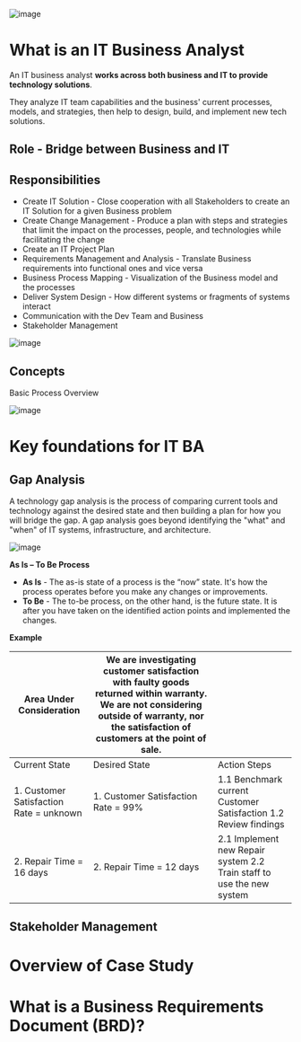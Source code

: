 ![image](https://github.com/pirocorp/IT-Business-Analysis/assets/34960418/26e4d342-847b-4e5b-a9a4-b78cd4caf500)

# What is an IT Business Analyst

An IT business analyst **works across both business and IT to provide technology solutions**.

They analyze IT team capabilities and the business' current processes, models, and strategies, then help to design, build, and implement new tech solutions.

## Role - Bridge between Business and IT

## Responsibilities  

- Create IT Solution - Close cooperation with all Stakeholders to create an IT Solution for a given Business problem
- Create Change Management - Produce a plan with steps and strategies that limit the impact on the processes, people, and technologies while facilitating the change
- Create an IT Project Plan
- Requirements Management and Analysis - Translate Business requirements into functional ones and vice versa
- Business Process Mapping - Visualization of the Business model and the processes
- Deliver System Design -  How different systems or fragments of systems interact 
- Communication with the Dev Team and Business
- Stakeholder Management

![image](https://github.com/pirocorp/IT-Business-Analysis/assets/34960418/9b2b3b1a-ed0a-4914-8772-8c4614db2db2)

## Concepts

Basic Process Overview

![image](https://github.com/pirocorp/IT-Business-Analysis/assets/34960418/3762762f-e159-411d-b941-e646fe19f547)

# Key foundations for IT BA

## Gap Analysis

A technology gap analysis is the process of comparing current tools and technology against the desired state and then building a plan for how you will bridge the gap. A gap analysis goes beyond identifying the "what" and "when" of IT systems, infrastructure, and architecture.

![image](https://github.com/pirocorp/IT-Business-Analysis/assets/34960418/3a97e091-1334-4608-8fcc-4a3389c28057)

**As Is – To Be Process**

- **As Is** - The as-is state of a process is the “now” state. It's how the process operates before you make any changes or improvements.
- **To Be** - The to-be process, on the other hand, is the future state. It is after you have taken on the identified action points and implemented the changes.

**Example**

| Area Under Consideration                | We are investigating customer satisfaction with faulty goods returned within warranty. We are not considering outside of warranty, nor the satisfaction of customers at the point of sale.                                                                        ||
|-----------------------------------------|------------------------------------------------------------------------------------------------------------------------------------------------------------------------------------------|-----------------------------------------------------------------------|
| Current State                           | Desired State                                                                                                                                                                            | Action Steps                                                          |
| 1. Customer Satisfaction Rate = unknown | 1. Customer Satisfaction Rate = 99%                                                                                                                                                      | 1.1 Benchmark current Customer Satisfaction 1.2 Review findings       |
| 2. Repair Time = 16 days                | 2. Repair Time = 12 days                                                                                                                                                                 | 2.1 Implement new Repair system 2.2 Train staff to use the new system |


## Stakeholder Management

# Overview of Case Study

# What is a Business Requirements Document (BRD)?
